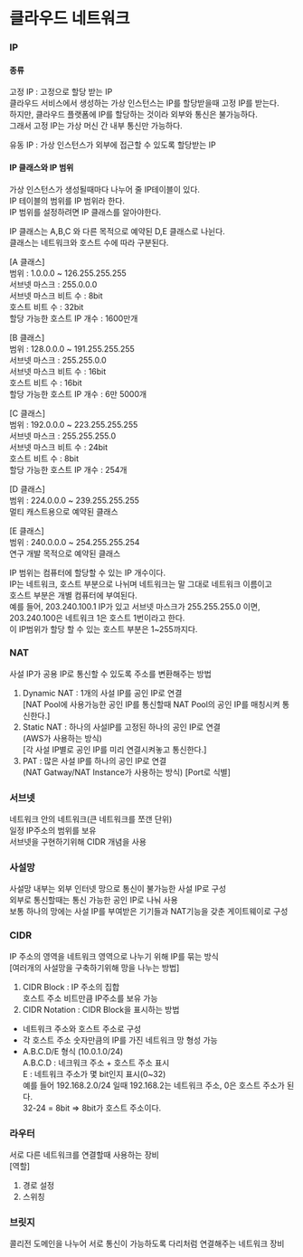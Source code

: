 # 클라우드 네트워크

### IP

#### 종류

고정 IP : 고정으로 할당 받는 IP\
클라우드 서비스에서 생성하는 가상 인스턴스는 IP를 할당받을때 고정 IP를 받는다.\
하지만, 클라우드 플랫폼에 IP를 할당하는 것이라 외부와 통신은 불가능하다.\
그래서 고정 IP는 가상 머신 간 내부 통신만 가능하다.

유동 IP : 가상 인스턴스가 외부에 접근할 수 있도록 할당받는 IP

#### IP 클래스와 IP 범위

가상 인스턴스가 생성될때마다 나누어 줄 IP테이블이 있다.\
IP 테이블의 범위를 IP 범위라 한다.\
IP 범위를 설정하려면 IP 클래스를 알아야한다.

IP 클래스는 A,B,C 와 다른 목적으로 예약된 D,E 클래스로 나뉜다.\
클래스는 네트워크와 호스트 수에 따라 구분된다.

\[A 클래스]\
범위 : 1.0.0.0 \~ 126.255.255.255\
서브넷 마스크 : 255.0.0.0\
서브넷 마스크 비트 수 : 8bit\
호스트 비트 수 : 32bit\
할당 가능한 호스트 IP 개수 : 1600만개

\[B 클래스]\
범위 : 128.0.0.0 \~ 191.255.255.255\
서브넷 마스크 : 255.255.0.0\
서브넷 마스크 비트 수 : 16bit\
호스트 비트 수 : 16bit\
할당 가능한 호스트 IP 개수 : 6만 5000개

\[C 클래스]\
범위 : 192.0.0.0 \~ 223.255.255.255\
서브넷 마스크 : 255.255.255.0\
서브넷 마스크 비트 수 : 24bit\
호스트 비트 수 : 8bit\
할당 가능한 호스트 IP 개수 : 254개

\[D 클래스]\
범위 : 224.0.0.0 \~ 239.255.255.255\
멀티 캐스트용으로 예약된 클래스

\[E 클래스]\
범위 : 240.0.0.0 \~ 254.255.255.254\
연구 개발 목적으로 예약된 클래스

IP 범위는 컴퓨터에 할당할 수 있는 IP 개수이다.\
IP는 네트워크, 호스트 부분으로 나뉘며 네트워크는 말 그대로 네트워크 이름이고\
호스트 부분은 개별 컴퓨터에 부여된다.\
예를 들어, 203.240.100.1 IP가 있고 서브넷 마스크가 255.255.255.0 이면,\
203.240.100은 네트워크 1은 호스트 1번이라고 한다.\
이 IP범위가 할당 할 수 있는 호스트 부분은 1\~255까지다.

### NAT

사설 IP가 공용 IP로 통신할 수 있도록 주소를 변환해주는 방법

1. Dynamic NAT : 1개의 사설 IP를 공인 IP로 연결\
   \[NAT Pool에 사용가능한 공인 IP를 통신할때 NAT Pool의 공인 IP를 매칭시켜 통신한다.]
2. Static NAT : 하나의 사설IP를 고정된 하나의 공인 IP로 연결\
   (AWS가 사용하는 방식)\
   \[각 사설 IP별로 공인 IP를 미리 연결시켜놓고 통신한다.]
3. PAT : 많은 사설 IP를 하나의 공인 IP로 연결\
   (NAT Gatway/NAT Instance가 사용하는 방식) \[Port로 식별]

### 서브넷

네트워크 안의 네트워크(큰 네트워크를 쪼갠 단위)\
일정 IP주소의 범위를 보유\
서브넷을 구현하기위해 CIDR 개념을 사용

### 사설망

사설망 내부는 외부 인터넷 망으로 통신이 불가능한 사설 IP로 구성\
외부로 통신할때는 통신 가능한 공인 IP로 나눠 사용\
보통 하나의 망에는 사설 IP를 부여받은 기기들과 NAT기능을 갖춘 게이트웨이로 구성

### CIDR

IP 주소의 영역을 네트워크 영역으로 나누기 위해 IP를 묶는 방식\
\[여러개의 사설망을 구축하기위해 망을 나누는 방법]

1. CIDR Block : IP 주소의 집합\
   호스트 주소 비트만큼 IP주소를 보유 가능
2. CIDR Notation : CIDR Block을 표시하는 방법

* 네트워크 주소와 호스트 주소로 구성
* 각 호스트 주소 숫자만큼의 IP를 가진 네트워크 망 형성 가능
* A.B.C.D/E 형식 (10.0.1.0/24)\
  A.B.C.D : 네크워크 주소 + 호스트 주소 표시\
  E : 네트워크 주소가 몇 bit인지 표시(0\~32)\
  예를 들어 192.168.2.0/24 일때 192.168.2는 네트워크 주소, 0은 호스트 주소가 된다.\
  32-24 = 8bit => 8bit가 호스트 주소이다.

### 라우터

서로 다른 네트워크를 연결할때 사용하는 장비\
\[역할]

1. 경로 설정
2. 스위칭

### 브릿지

콜리전 도메인을 나누어 서로 통신이 가능하도록 다리처럼 연결해주는 네트워크 장비

